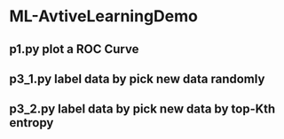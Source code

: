 # ML-AvtiveLearningDemo

## p1.py plot a ROC Curve

## p3_1.py  label data by pick new data randomly
## p3_2.py  label data by pick new data by top-Kth entropy

